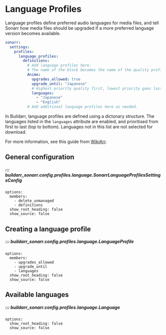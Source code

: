 # Language Profiles

Language profiles define preferred audio languages for media files, and tell Sonarr how media files should be upgraded if a more preferred language version becomes available.

```yaml
sonarr:
  settings:
    profiles:
      language_profiles:
        definitions:
          # Add language profiles here.
          # The name of the block becomes the name of the quality profile.
          Anime:
            upgrades_allowed: true
            upgrade_until: "Japanese"
            # Highest priority quality first, lowest priority goes last.
            languages:
              - "Japanese"
              - "English"
          # Add additional language profiles here as needed.
```

In Buildarr, language profiles are defined using a dictonary structure. The languages listed in the `languages` attribute are enabled, and prioritised from first to last (top to bottom). Languages not in this list are not selected for download.

For more information, see this guide from [WikiArr](https://wiki.servarr.com/sonarr/settings#language-profiles).

## General configuration

##### ::: buildarr_sonarr.config.profiles.language.SonarrLanguageProfilesSettingsConfig
    options:
      members:
        - delete_unmanaged
        - definitions
      show_root_heading: false
      show_source: false

## Creating a language profile

##### ::: buildarr_sonarr.config.profiles.language.LanguageProfile
    options:
      members:
        - upgrades_allowed
        - upgrade_until
        - languages
      show_root_heading: false
      show_source: false

## Available languages

##### ::: buildarr_sonarr.config.profiles.language.Language
    options:
      show_root_heading: false
      show_source: false
